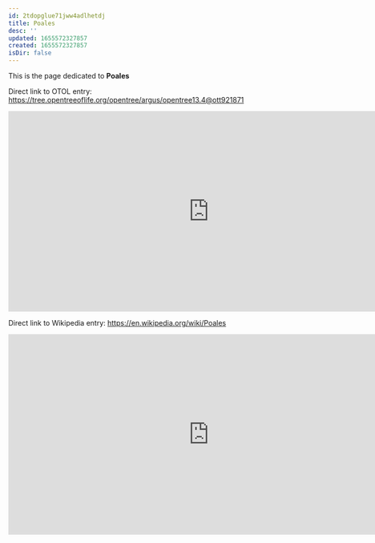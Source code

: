 ```yaml
---
id: 2tdopglue71jww4adlhetdj
title: Poales
desc: ''
updated: 1655572327857
created: 1655572327857
isDir: false
---
```

This is the page dedicated to **Poales**


Direct link to OTOL entry: https://tree.opentreeoflife.org/opentree/argus/opentree13.4@ott921871



<html>
    <body>
    <iframe src="https://tree.opentreeoflife.org/opentree/argus/opentree13.4@ott921871"
    width="800" height="400" frameborder="0" allowfullscreen> </iframe>
    </body>
</html>
    


Direct link to Wikipedia entry: https://en.wikipedia.org/wiki/Poales



<html>
    <body>
    <iframe src="https://en.wikipedia.org/wiki/Poales"
    width="800" height="400" frameborder="0" allowfullscreen> </iframe>
    </body>
</html>
    
